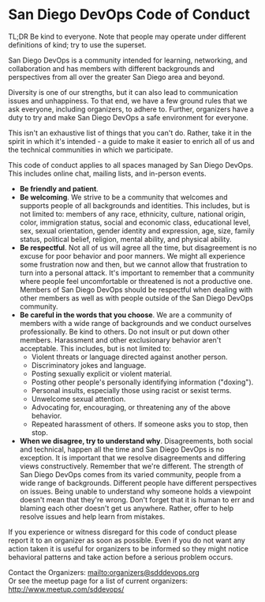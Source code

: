 # San Diego DevOps Code of Conduct

TL;DR Be kind to everyone. Note that people may operate under different definitions of kind; try to use the superset.

San Diego DevOps is a community intended for learning, networking, and collaboration and has members with different backgrounds and perspectives from all over the greater San Diego area and beyond.

Diversity is one of our strengths, but it can also lead to communication issues and unhappiness. To that end, we have a few ground rules that we ask everyone, including organizers, to adhere to. Further, organizers have a duty to try and make San Diego DevOps a safe environment for everyone.

This isn't an exhaustive list of things that you can't do. Rather, take it in the spirit in which it's intended - a guide to make it easier to enrich all of us and the technical communities in which we participate.

This code of conduct applies to all spaces managed by San Diego DevOps. This includes online chat, mailing lists, and in-person events.

* **Be friendly and patient**.
* **Be welcoming**. We strive to be a community that welcomes and supports people of all backgrounds and identities. This includes, but is not limited to: members of any race, ethnicity, culture, national origin, color, immigration status, social and economic class, educational level, sex, sexual orientation, gender identity and expression, age, size, family status, political belief, religion, mental ability, and physical ability.
* **Be respectful**. Not all of us will agree all the time, but disagreement is no excuse for poor behavior and poor manners. We might all experience some frustration now and then, but we cannot allow that frustration to turn into a personal attack. It's important to remember that a community where people feel uncomfortable or threatened is not a productive one. Members of San Diego DevOps should be respectful when dealing with other members as well as with people outside of the San Diego DevOps community.
* **Be careful in the words that you choose**. We are a community of members with a wide range of backgrounds and we conduct ourselves professionally. Be kind to others. Do not insult or put down other members. Harassment and other exclusionary behavior aren't acceptable. This includes, but is not limited to:
    * Violent threats or language directed against another person.
    * Discriminatory jokes and language.
    * Posting sexually explicit or violent material.
    * Posting other people's personally identifying information ("doxing").
    * Personal insults, especially those using racist or sexist terms.
    * Unwelcome sexual attention.
    * Advocating for, encouraging, or threatening any of the above behavior.
    * Repeated harassment of others. If someone asks you to stop, then stop.
* **When we disagree, try to understand why**. Disagreements, both social and technical, happen all the time and San Diego DevOps is no exception. It is important that we resolve disagreements and differing views constructively. Remember that we're different. The strength of San Diego DevOps comes from its varied community, people from a wide range of backgrounds. Different people have different perspectives on issues. Being unable to understand why someone holds a viewpoint doesn't mean that they're wrong. Don't forget that it is human to err and blaming each other doesn't get us anywhere. Rather, offer to help resolve issues and help learn from mistakes.

If you experience or witness disregard for this code of conduct please report it to an organizer as soon as possible. Even if you do not want any action taken it is useful for organizers to be informed so they might notice behavioral patterns and take action before a serious problem occurs.

Contact the Organizers: <mailto:organizers@sdddevops.org>  
Or see the meetup page for a list of current organizers: <http://www.meetup.com/sddevops/>
